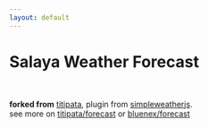 ```yaml
---
layout: default
---
```


# Salaya Weather Forecast

<div id="weather"></div>

<br>

<i class="twa twa-sun-with-face"></i> **forked from** [titipata](https://github.com/titipata),
plugin from [simpleweatherjs](http://simpleweatherjs.com/).<br>
see more on <i class="fa fa-github" aria-hidden="true"></i> [titipata/forecast](https://github.com/titipata/forecast) or [bluenex/forecast](https://github.com/bluenex/forecast)
